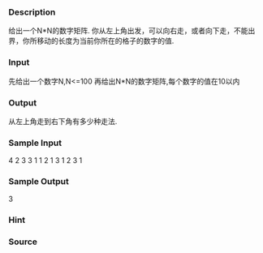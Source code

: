 
### Description
给出一个N*N的数字矩阵.
你从左上角出发，可以向右走，或者向下走，不能出界，你所移动的长度为当前你所在的格子的数字的值.
### Input
先给出一个数字N,N<=100
再给出N*N的数字矩阵,每个数字的值在10以内
### Output
从左上角走到右下角有多少种走法.
### Sample Input
4 
2 3 3 1
1 2 1 3
1 2 3 1
### Sample Output
3
### Hint

### Source
